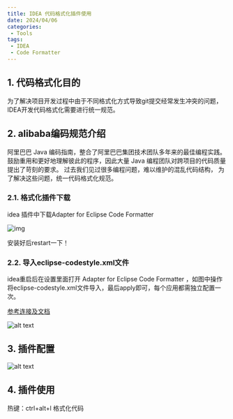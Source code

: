 ```yaml
---
title: IDEA 代码格式化插件使用
date: 2024/04/06
categories:
 - Tools
tags:
 - IDEA
 - Code Formatter
---
```


## 1. 代码格式化目的

为了解决项目开发过程中由于不同格式化方式导致git提交经常发生冲突的问题，IDEA开发代码格式化需要进行统一规范。

## 2. alibaba编码规范介绍

阿里巴巴 Java 编码指南，整合了阿里巴巴集团技术团队多年来的最佳编程实践。鼓励重用和更好地理解彼此的程序，因此大量 Java 编程团队对跨项目的代码质量提出了苛刻的要求。 过去我们见过很多编程问题，难以维护的混乱代码结构， 为了解决这些问题，统一代码格式化规范。

### 2.1. 格式化插件下载

idea 插件中下载Adapter for Eclipse Code Formatter

![img](https://cdn.jsdelivr.net/gh/JaikenWong/Drawing-Bed/images/2024-04-06/711145de-f3de-11ee-9e94-02d634b58295.png)

安装好后restart一下！

### 2.2. 导入eclipse-codestyle.xml文件

idea重启后在设置里面打开 Adapter for Eclipse Code Formatter ，如图中操作将eclipse-codestyle.xml文件导入，最后apply即可，每个应用都需独立配置一次。

[参考连接及文档](https://link.zhihu.com/?target=https%3A//github.com/yansheng836/eclipse-codestyle)

![alt text](https://cdn.jsdelivr.net/gh/JaikenWong/Drawing-Bed@main/images/2024-06-30/a8d4b274-36a7-11ef-bbd1-02d634b58294.png)

## 3. 插件配置

![alt text](https://cdn.jsdelivr.net/gh/JaikenWong/Drawing-Bed@main/images/2024-06-30/b0c6a7f8-36a7-11ef-9eaf-02d634b58294.png)

## 4. 插件使用

热键：ctrl+alt+l 格式化代码